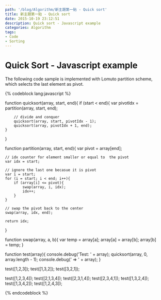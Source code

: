 ```yaml
---
path: '/blog/Algorithm/新主題第一貼 - Quick sort'
title: 新主題第一貼 - Quick sort
date: 2015-10-19 23:12:51
description: Quick sort - Javascript example
categories: Algorithm
tags:
- Code
- Sorting
---
```


# Quick Sort - Javascript example

The following code sample is implemented with Lomuto partition scheme, which selects the last element as pivot.

{% codeblock lang:javascript %}

function quicksort(array, start, end){
	if (start < end){
    	var pivotIdx = partition(array, start, end);

        // divide and conquer
        quicksort(array, start, pivotIdx - 1);
       	quicksort(array, pivotIdx + 1, end);
    }    
}

function partition(array, start, end){
	var pivot = array[end];

    // idx counter for element smaller or equal to  the pivot
    var idx = start;

    // ignore the last one becasue it is pivot
    var i = start;
    for (i = start; i < end; i++){
    	if (array[i] <= pivot){
			swap(array, i, idx);
            idx++;
        }
    }

    // swap the pivot back to the center
    swap(array, idx, end);

    return idx;
}

function swap(array, a, b){
	var temp = array[a];
    array[a] = array[b];
    array[b] = temp;
}

function test(array){
    console.debug('Test: ' + array);
    quicksort(array, 0, array.length - 1);
    console.debug(' => ' + array);
}

test([1,2,3]);
test([1,3,2]);
test([3,2,1]);

test([1,2,3,4]);
test([2,1,3,4]);
test([2,3,1,4]);
test([2,3,4,1]);
test([1,3,2,4]);
test([1,3,4,2]);
test([1,2,4,3]);

{% endcodeblock %}
